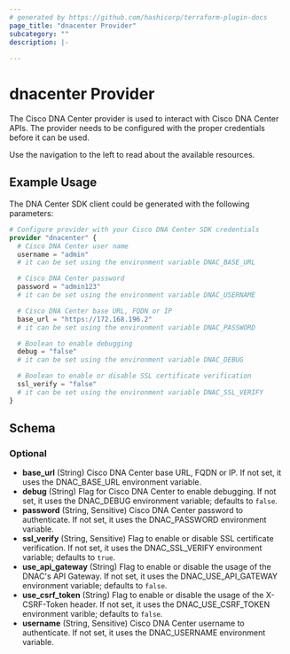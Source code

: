 ```yaml
---
# generated by https://github.com/hashicorp/terraform-plugin-docs
page_title: "dnacenter Provider"
subcategory: ""
description: |-
  
---
```


# dnacenter Provider

The Cisco DNA Center provider is used to interact with Cisco DNA Center APIs. The provider needs to be configured with the proper credentials before it can be used.

Use the navigation to the left to read about the available resources.


## Example Usage

The DNA Center SDK client could be generated with the following parameters:

```terraform
# Configure provider with your Cisco DNA Center SDK credentials
provider "dnacenter" {
  # Cisco DNA Center user name
  username = "admin"
  # it can be set using the environment variable DNAC_BASE_URL

  # Cisco DNA Center password
  password = "admin123"
  # it can be set using the environment variable DNAC_USERNAME

  # Cisco DNA Center base URL, FQDN or IP
  base_url = "https://172.168.196.2"
  # it can be set using the environment variable DNAC_PASSWORD

  # Boolean to enable debugging
  debug = "false"
  # it can be set using the environment variable DNAC_DEBUG

  # Boolean to enable or disable SSL certificate verification
  ssl_verify = "false"
  # it can be set using the environment variable DNAC_SSL_VERIFY
}
```

<!-- schema generated by tfplugindocs -->
## Schema

### Optional

- **base_url** (String) Cisco DNA Center base URL, FQDN or IP. If not set, it uses the DNAC_BASE_URL environment variable.
- **debug** (String) Flag for Cisco DNA Center to enable debugging. If not set, it uses the DNAC_DEBUG environment variable; defaults to `false`.
- **password** (String, Sensitive) Cisco DNA Center password to authenticate. If not set, it uses the DNAC_PASSWORD environment variable.
- **ssl_verify** (String, Sensitive) Flag to enable or disable SSL certificate verification. If not set, it uses the DNAC_SSL_VERIFY environment variable; defaults to `true`.
- **use_api_gateway** (String) Flag to enable or disable the usage of the DNAC's API Gateway. If not set, it uses the DNAC_USE_API_GATEWAY environment variable; defaults to `false`.
- **use_csrf_token** (String) Flag to enable or disable the usage of the X-CSRF-Token header. If not set, it uses the DNAC_USE_CSRF_TOKEN environment varible; defaults to `false`.
- **username** (String, Sensitive) Cisco DNA Center username to authenticate. If not set, it uses the DNAC_USERNAME environment variable.

